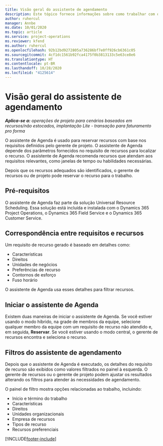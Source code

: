 ```yaml
---
title: Visão geral do assistente de agendamento
description: Este tópico fornece informações sobre como trabalhar com o assistente de Agenda para reservar recursos.
author: ruhercul
manager: Annbe
ms.date: 10/01/2020
ms.topic: article
ms.service: project-operations
ms.reviewer: kfend
ms.author: ruhercul
ms.openlocfilehash: 92b12bd9272805a736286bf7e0ff926cb6361c05
ms.sourcegitcommit: 4cf1dc1561b92fca4175f0b3813133c5e63ce8e6
ms.translationtype: HT
ms.contentlocale: pt-BR
ms.lasthandoff: 10/28/2020
ms.locfileid: "4125614"
---
```

# <a name="schedule-assistant-overview"></a>Visão geral do assistente de agendamento

_**Aplica-se a:** operações de projeto para cenários baseados em recursos/não estocados, implantação Lite - transação para faturamento pro forma_

O assistente de Agenda é usado para reservar recursos com base nos requisitos definidos pelo gerente de projeto. O assistente de Agenda depende dos parâmetros fornecidos no requisito de recursos para localizar o recurso. O assistente de Agenda recomenda recursos que atendam aos requisitos relevantes, como janelas de tempo ou habilidades necessárias.

Depois que os recursos adequados são identificados, o gerente de recursos ou de projeto pode reservar o recurso para o trabalho.

## <a name="prerequisites"></a>Pré-requisitos

O assistente de Agenda faz parte da solução Universal Resource Scheduling. Essa solução está incluída e instalada com o Dynamics 365 Project Operations, o Dynamics 365 Field Service e o Dynamics 365 Customer Service.

## <a name="matching-requirements-and-resources"></a>Correspondência entre requisitos e recursos

Um requisito de recurso gerado é baseado em detalhes como:

-   Características
-   Direitos
-   Unidades de negócios
-   Preferências de recurso
-   Contornos de esforço
-   Fuso horário

O assistente de Agenda usa esses detalhes para filtrar recursos.

## <a name="launch-the-schedule-assistant"></a>Iniciar o assistente de Agenda

Existem duas maneiras de iniciar o assistente de Agenda. Se você estiver usando o modo híbrido, na grade de membros da equipe, selecione qualquer membro da equipe com um requisito de recurso não atendido e, em seguida, **Reservar**. Se você estiver usando o modo central, o gerente de recursos encontra e seleciona o recurso.

## <a name="schedule-assistant-filters"></a>Filtros do assistente de agendamento

Depois que o assistente de Agenda é executado, os detalhes do requisito de recurso são exibidos como valores filtrados no painel à esquerda. O gerente de recursos ou o gerente de projeto podem ajustar os resultados alterando os filtros para atender às necessidades de agendamento.

O painel de filtro mostra opções relacionadas ao trabalho, incluindo:

-   Início e término do trabalho
-   Características
-   Direitos
-   Unidades organizacionais
-   Empresa de recursos
-   Tipos de recurso
-   Recursos preferenciais


[!INCLUDE[footer-include](../includes/footer-banner.md)]